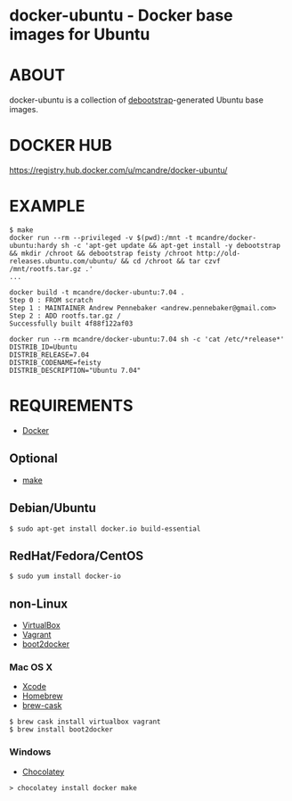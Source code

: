 # docker-ubuntu - Docker base images for Ubuntu

# ABOUT

docker-ubuntu is a collection of [debootstrap](https://wiki.debian.org/Debootstrap)-generated Ubuntu base images.

# DOCKER HUB

https://registry.hub.docker.com/u/mcandre/docker-ubuntu/

# EXAMPLE

```
$ make
docker run --rm --privileged -v $(pwd):/mnt -t mcandre/docker-ubuntu:hardy sh -c 'apt-get update && apt-get install -y debootstrap && mkdir /chroot && debootstrap feisty /chroot http://old-releases.ubuntu.com/ubuntu/ && cd /chroot && tar czvf /mnt/rootfs.tar.gz .'
...

docker build -t mcandre/docker-ubuntu:7.04 .
Step 0 : FROM scratch
Step 1 : MAINTAINER Andrew Pennebaker <andrew.pennebaker@gmail.com>
Step 2 : ADD rootfs.tar.gz /
Successfully built 4f88f122af03

docker run --rm mcandre/docker-ubuntu:7.04 sh -c 'cat /etc/*release*'
DISTRIB_ID=Ubuntu
DISTRIB_RELEASE=7.04
DISTRIB_CODENAME=feisty
DISTRIB_DESCRIPTION="Ubuntu 7.04"
```

# REQUIREMENTS

* [Docker](https://www.docker.com/)

## Optional

* [make](http://www.gnu.org/software/make/)

## Debian/Ubuntu

```
$ sudo apt-get install docker.io build-essential
```

## RedHat/Fedora/CentOS

```
$ sudo yum install docker-io
```

## non-Linux

* [VirtualBox](https://www.virtualbox.org/)
* [Vagrant](https://www.vagrantup.com/)
* [boot2docker](http://boot2docker.io/)

### Mac OS X

* [Xcode](http://itunes.apple.com/us/app/xcode/id497799835?ls=1&mt=12)
* [Homebrew](http://brew.sh/)
* [brew-cask](http://caskroom.io/)

```
$ brew cask install virtualbox vagrant
$ brew install boot2docker
```

### Windows

* [Chocolatey](https://chocolatey.org/)

```
> chocolatey install docker make
```
